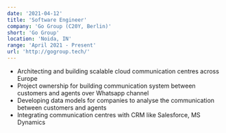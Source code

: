 ```yaml
---
date: '2021-04-12'
title: 'Software Engineer'
company: 'Go Group (C20Y, Berlin)'
short: 'Go Group'
location: 'Noida, IN'
range: 'April 2021 - Present'
url: 'http://gogroup.tech/'
---
```


- Architecting and building scalable cloud communication centres across Europe
- Project ownership for building communication system between customers and agents over Whatsapp channel
- Developing data models for companies to analyse the communication between customers and agents
- Integrating communication centres with CRM like Salesforce, MS Dynamics
